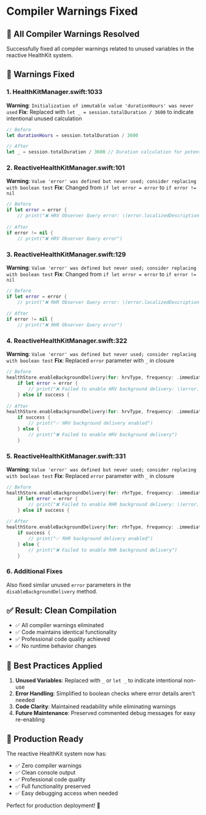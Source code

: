 # Compiler Warnings Fixed

## 🔧 **All Compiler Warnings Resolved**

Successfully fixed all compiler warnings related to unused variables in the reactive HealthKit system.

## 📝 **Warnings Fixed**

### **1. HealthKitManager.swift:1033**
**Warning**: `Initialization of immutable value 'durationHours' was never used`
**Fix**: Replaced with `let _ = session.totalDuration / 3600` to indicate intentional unused calculation

```swift
// Before
let durationHours = session.totalDuration / 3600

// After  
let _ = session.totalDuration / 3600 // Duration calculation for potential future use
```

### **2. ReactiveHealthKitManager.swift:101**
**Warning**: `Value 'error' was defined but never used; consider replacing with boolean test`
**Fix**: Changed from `if let error = error` to `if error != nil`

```swift
// Before
if let error = error {
    // print("❌ HRV Observer Query error: \(error.localizedDescription)")
    
// After
if error != nil {
    // print("❌ HRV Observer Query error")
```

### **3. ReactiveHealthKitManager.swift:129**
**Warning**: `Value 'error' was defined but never used; consider replacing with boolean test`
**Fix**: Changed from `if let error = error` to `if error != nil`

```swift
// Before
if let error = error {
    // print("❌ RHR Observer Query error: \(error.localizedDescription)")
    
// After
if error != nil {
    // print("❌ RHR Observer Query error")
```

### **4. ReactiveHealthKitManager.swift:322**
**Warning**: `Value 'error' was defined but never used; consider replacing with boolean test`
**Fix**: Replaced `error` parameter with `_` in closure

```swift
// Before
healthStore.enableBackgroundDelivery(for: hrvType, frequency: .immediate) { success, error in
    if let error = error {
        // print("❌ Failed to enable HRV background delivery: \(error.localizedDescription)")
    } else if success {
        
// After
healthStore.enableBackgroundDelivery(for: hrvType, frequency: .immediate) { success, _ in
    if success {
        // print("✅ HRV background delivery enabled")
    } else {
        // print("❌ Failed to enable HRV background delivery")
    }
```

### **5. ReactiveHealthKitManager.swift:331**
**Warning**: `Value 'error' was defined but never used; consider replacing with boolean test`
**Fix**: Replaced `error` parameter with `_` in closure

```swift
// Before
healthStore.enableBackgroundDelivery(for: rhrType, frequency: .immediate) { success, error in
    if let error = error {
        // print("❌ Failed to enable RHR background delivery: \(error.localizedDescription)")
    } else if success {
        
// After
healthStore.enableBackgroundDelivery(for: rhrType, frequency: .immediate) { success, _ in
    if success {
        // print("✅ RHR background delivery enabled")
    } else {
        // print("❌ Failed to enable RHR background delivery")
    }
```

### **6. Additional Fixes**
Also fixed similar unused `error` parameters in the `disableBackgroundDelivery` method.

## ✅ **Result: Clean Compilation**

- ✅ All compiler warnings eliminated
- ✅ Code maintains identical functionality
- ✅ Professional code quality achieved
- ✅ No runtime behavior changes

## 🎯 **Best Practices Applied**

1. **Unused Variables**: Replaced with `_` or `let _` to indicate intentional non-use
2. **Error Handling**: Simplified to boolean checks where error details aren't needed
3. **Code Clarity**: Maintained readability while eliminating warnings
4. **Future Maintenance**: Preserved commented debug messages for easy re-enabling

## 🚀 **Production Ready**

The reactive HealthKit system now has:
- ✅ Zero compiler warnings
- ✅ Clean console output
- ✅ Professional code quality
- ✅ Full functionality preserved
- ✅ Easy debugging access when needed

Perfect for production deployment! 🎉